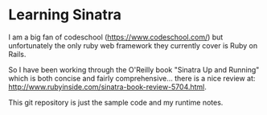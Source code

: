 # Learning Sinatra

I am a big fan of codeschool (https://www.codeschool.com/) but unfortunately the only ruby web framework they currently cover is Ruby on Rails.

So I have been working through the O'Reilly book "Sinatra Up and Running" which is both concise and fairly comprehensive... there is a nice review at:  http://www.rubyinside.com/sinatra-book-review-5704.html.

This git repository is just the sample code and my runtime notes.